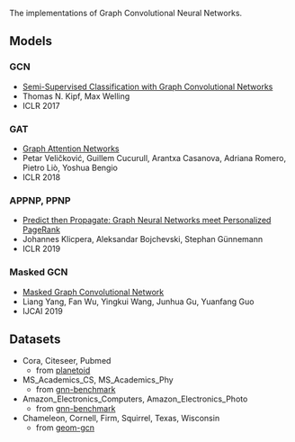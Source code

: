 The implementations of Graph Convolutional Neural Networks.

## Models
### GCN
- [Semi-Supervised Classification with Graph Convolutional Networks](https://arxiv.org/abs/1609.02907)
- Thomas N. Kipf, Max Welling
- ICLR 2017

### GAT
- [Graph Attention Networks](https://arxiv.org/abs/1710.10903)
- Petar Veličković, Guillem Cucurull, Arantxa Casanova, Adriana Romero, Pietro Liò, Yoshua Bengio
- ICLR 2018

### APPNP, PPNP
- [Predict then Propagate: Graph Neural Networks meet Personalized PageRank](https://arxiv.org/abs/1810.05997)
- Johannes Klicpera, Aleksandar Bojchevski, Stephan Günnemann
- ICLR 2019

### Masked GCN
- [Masked Graph Convolutional Network](https://www.ijcai.org/Proceedings/2019/565)
- Liang Yang, Fan Wu, Yingkui Wang, Junhua Gu, Yuanfang Guo
- IJCAI 2019

## Datasets
- Cora, Citeseer, Pubmed
  - from [planetoid](https://github.com/kimiyoung/planetoid)
- MS_Academics_CS, MS_Academics_Phy
  - from [gnn-benchmark](https://github.com/shchur/gnn-benchmark)
- Amazon_Electronics_Computers, Amazon_Electronics_Photo
  - from [gnn-benchmark](https://github.com/shchur/gnn-benchmark)
- Chameleon, Cornell, Firm, Squirrel, Texas, Wisconsin
  - from [geom-gcn](https://github.com/graphdml-uiuc-jlu/geom-gcn)

